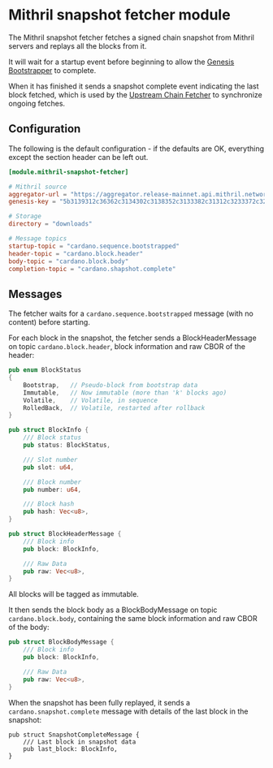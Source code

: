# Mithril snapshot fetcher module

The Mithril snapshot fetcher fetches a signed chain snapshot from
Mithril servers and replays all the blocks from it.

It will wait for
a startup event before beginning to allow the
[Genesis Bootstrapper](../genesis_bootstrapper) to complete.

When it has finished it sends a snapshot complete event indicating the
last block fetched, which is used by the
[Upstream Chain Fetcher](../upstream_chain_fetcher) to synchronize ongoing 
fetches.

## Configuration

The following is the default configuration - if the defaults are OK,
everything except the section header can be left out.

```toml
[module.mithril-snapshot-fetcher]

# Mithril source
aggregator-url = "https://aggregator.release-mainnet.api.mithril.network/aggregator"
genesis-key = "5b3139312c36362c3134302c3138352c3133382c31312c3233372c3230372c3235302c3134342c32372c322c3138382c33302c31322c38312c3135352c3230342c31302c3137392c37352c32332c3133382c3139362c3231372c352c31342c32302c35372c37392c33392c3137365d"

# Storage
directory = "downloads"

# Message topics
startup-topic = "cardano.sequence.bootstrapped"
header-topic = "cardano.block.header"
body-topic = "cardano.block.body"
completion-topic = "cardano.shapshot.complete"

```

## Messages

The fetcher waits for a `cardano.sequence.bootstrapped` message (with
no content) before starting.

For each block in the snapshot, the fetcher sends a BlockHeaderMessage
on topic `cardano.block.header`, block information and raw CBOR of the
header:

```rust
pub enum BlockStatus
{
    Bootstrap,   // Pseudo-block from bootstrap data
    Immutable,   // Now immutable (more than 'k' blocks ago)
    Volatile,    // Volatile, in sequence
    RolledBack,  // Volatile, restarted after rollback
}

pub struct BlockInfo {
    /// Block status
    pub status: BlockStatus,

    /// Slot number
    pub slot: u64,

    /// Block number
    pub number: u64,

    /// Block hash
    pub hash: Vec<u8>,
}

pub struct BlockHeaderMessage {
    /// Block info
    pub block: BlockInfo,

    /// Raw Data
    pub raw: Vec<u8>,
}
```

All blocks will be tagged as immutable.

It then sends the block body as a BlockBodyMessage on topic
`cardano.block.body`, containing the same block information and raw
CBOR of the body:

```rust
pub struct BlockBodyMessage {
    /// Block info
    pub block: BlockInfo,

    /// Raw Data
    pub raw: Vec<u8>,
}
```

When the snapshot has been fully replayed, it sends a
`cardano.snapshot.complete` message with details of the last block in
the snapshot:

```
pub struct SnapshotCompleteMessage {
    /// Last block in snapshot data
    pub last_block: BlockInfo,
}
```

